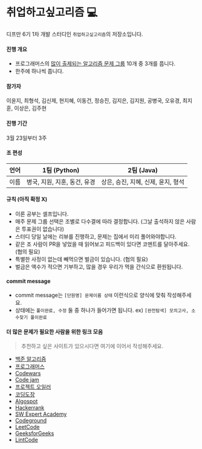 취업하고싶고리즘 :computer:
===========================

디프만 6기 1차 개발 스터디인 `취업하고싶고리즘`의 저장소입니다.

#### 진행 개요

-	프로그래머스의 [많이 출제되는 알고리즘 문제 그룹](https://programmers.co.kr/learn/challenges) 10개 중 3개를 풉니다.
-	한주에 하나씩 풉니다.

#### 참가자

이윤지, 최형석, 김신제, 현지혜, 이동건, 정승진, 김지은, 김지원, 공병국, 오유경, 최지훈, 이상은, 김주현

#### 진행 기간

3월 23일부터 3주

#### 조 편성

| 언어 | 1팀 (Python)           | 2팀 (Java)                   |
|------|------------------------|------------------------------|
| 이름 | 병국, 지원, 지훈, 동건, 유경 | 상은, 승진, 지혜, 신제, 윤지, 형석 |

#### 규칙 (아직 확정 X)

-	이론 공부는 셀프입니다.
-	매주 문제 그룹 선택은 조별로 다수결에 따라 결정합니다. (그날 출석하지 않은 사람은 투표권이 없습니다)
-	스터디 당일 날에는 리뷰를 진행하고, 문제는 집에서 미리 풀어와야합니다.
-	같은 조 사람이 PR을 넣었을 때 읽어보고 피드백이 있다면 코멘트를 달아주세요. (협의 필요)
-	특별한 사정이 없는데 빼먹으면 벌금이 있습니다. (협의 필요)
-	벌금은 액수가 적으면 기부하고, 많을 경우 우리가 먹을 간식으로 환원됩니다.

#### commit message

-	commit message는 `[단원명] 문제이름 상태` 이런식으로 양식에 맞춰 작성해주세요.
-	상태에는 `풀이완료, 수정` 둘 중 하나가 들어가면 됩니다. ex) `[완전탐색] 모의고사, 소수찾기 풀이완료`

#### 더 많은 문제가 필요한 사람을 위한 링크 모음

> 추천하고 싶은 사이트가 있으시다면 여기에 이어서 작성해주세요.

-	[백준 알고리즘](https://www.acmicpc.net/)
-	[프로그래머스](https://programmers.co.kr/)
-	[Codewars](https://www.codewars.com/)
-	[Code jam](https://code.google.com/codejam/)
-	[프로젝트 오일러](http://euler.synap.co.kr/prob_list.php)
-	[코딩도장](http://codingdojang.com/)
-	[Algospot](https://algospot.com/judge/problem/list/)
-	[Hackerrank](https://www.hackerrank.com/)
-	[SW Expert Academy](https://swexpertacademy.com/main/main.do)
-	[Codeground](https://www.codeground.org/)
-	[LeetCode](https://leetcode.com/)
-	[GeeksforGeeks](https://www.geeksforgeeks.org/)
-	[LintCode](https://www.lintcode.com/)
